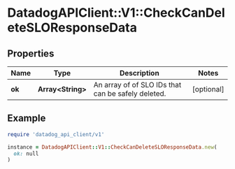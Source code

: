 # DatadogAPIClient::V1::CheckCanDeleteSLOResponseData

## Properties

| Name | Type | Description | Notes |
| ---- | ---- | ----------- | ----- |
| **ok** | **Array&lt;String&gt;** | An array of of SLO IDs that can be safely deleted. | [optional] |

## Example

```ruby
require 'datadog_api_client/v1'

instance = DatadogAPIClient::V1::CheckCanDeleteSLOResponseData.new(
  ok: null
)
```

